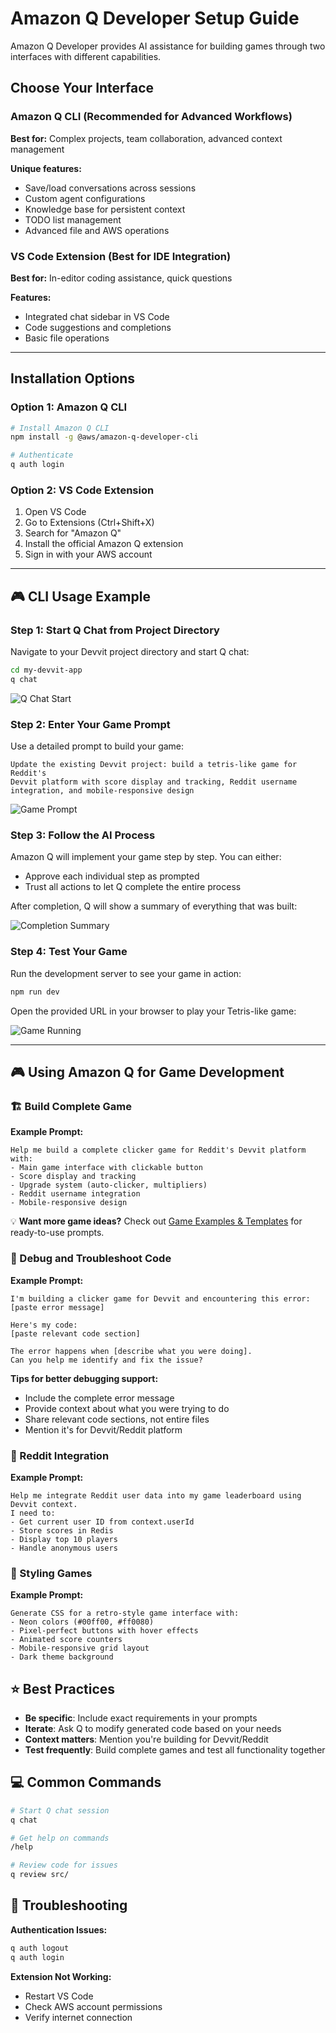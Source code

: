 # Amazon Q Developer Setup Guide

Amazon Q Developer provides AI assistance for building games through two interfaces with different capabilities.

## Choose Your Interface

### Amazon Q CLI (Recommended for Advanced Workflows)
**Best for:** Complex projects, team collaboration, advanced context management

**Unique features:**
- Save/load conversations across sessions
- Custom agent configurations  
- Knowledge base for persistent context
- TODO list management
- Advanced file and AWS operations

### VS Code Extension (Best for IDE Integration)
**Best for:** In-editor coding assistance, quick questions

**Features:**
- Integrated chat sidebar in VS Code
- Code suggestions and completions
- Basic file operations

---

## Installation Options

### Option 1: Amazon Q CLI

```bash
# Install Amazon Q CLI
npm install -g @aws/amazon-q-developer-cli

# Authenticate
q auth login
```

### Option 2: VS Code Extension

1. Open VS Code
2. Go to Extensions (Ctrl+Shift+X)
3. Search for "Amazon Q"
4. Install the official Amazon Q extension
5. Sign in with your AWS account

---

## 🎮 CLI Usage Example

### Step 1: Start Q Chat from Project Directory

Navigate to your Devvit project directory and start Q chat:

```bash
cd my-devvit-app
q chat
```

![Q Chat Start](../assets/images/q-cli-start.png)

### Step 2: Enter Your Game Prompt

Use a detailed prompt to build your game:

```
Update the existing Devvit project: build a tetris-like game for Reddit's 
Devvit platform with score display and tracking, Reddit username 
integration, and mobile-responsive design
```

![Game Prompt](../assets/images/q-cli-prompt.png)

### Step 3: Follow the AI Process

Amazon Q will implement your game step by step. You can either:
- Approve each individual step as prompted
- Trust all actions to let Q complete the entire process

After completion, Q will show a summary of everything that was built:

![Completion Summary](../assets/images/q-cli-summary.png)

### Step 4: Test Your Game

Run the development server to see your game in action:

```bash
npm run dev
```

Open the provided URL in your browser to play your Tetris-like game:

![Game Running](../assets/images/q-cli-game.png)

---

## 🎮 Using Amazon Q for Game Development

### 🏗️ Build Complete Game

**Example Prompt:**
```
Help me build a complete clicker game for Reddit's Devvit platform with:
- Main game interface with clickable button
- Score display and tracking
- Upgrade system (auto-clicker, multipliers)
- Reddit username integration
- Mobile-responsive design
```

💡 **Want more game ideas?** Check out [Game Examples & Templates](game-examples.md) for ready-to-use prompts.

### 🐛 Debug and Troubleshoot Code

**Example Prompt:**
```
I'm building a clicker game for Devvit and encountering this error:
[paste error message]

Here's my code:
[paste relevant code section]

The error happens when [describe what you were doing].
Can you help me identify and fix the issue?
```

**Tips for better debugging support:**
- Include the complete error message
- Provide context about what you were trying to do
- Share relevant code sections, not entire files
- Mention it's for Devvit/Reddit platform

### 🔗 Reddit Integration

**Example Prompt:**
```
Help me integrate Reddit user data into my game leaderboard using Devvit context.
I need to:
- Get current user ID from context.userId
- Store scores in Redis
- Display top 10 players
- Handle anonymous users
```

### 🎨 Styling Games

**Example Prompt:**
```
Generate CSS for a retro-style game interface with:
- Neon colors (#00ff00, #ff0080)
- Pixel-perfect buttons with hover effects
- Animated score counters
- Mobile-responsive grid layout
- Dark theme background
```

## ⭐ Best Practices

- **Be specific**: Include exact requirements in your prompts
- **Iterate**: Ask Q to modify generated code based on your needs
- **Context matters**: Mention you're building for Devvit/Reddit
- **Test frequently**: Build complete games and test all functionality together

## 💻 Common Commands

```bash
# Start Q chat session
q chat

# Get help on commands
/help

# Review code for issues
q review src/
```

## 🔧 Troubleshooting

**Authentication Issues:**
```bash
q auth logout
q auth login
```

**Extension Not Working:**
- Restart VS Code
- Check AWS account permissions
- Verify internet connection
